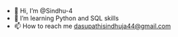 - 👋 Hi, I’m @Sindhu-4
- 👀 I’m learning Python and SQL skills
- 📫 How to reach me dasupathisindhuja44@gmail.com

<!---
Sindhu-4 is a ✨ special ✨ repository because its `README.md` (this file) appears on your GitHub profile.
You can click the Preview link to take a look at your changes.
--->
